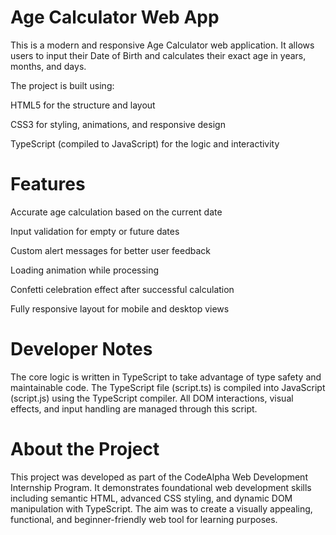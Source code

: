 # Age Calculator Web App
This is a modern and responsive Age Calculator web application. It allows users to input their Date of Birth and calculates their exact age in years, months, and days.

The project is built using:

HTML5 for the structure and layout

CSS3 for styling, animations, and responsive design

TypeScript (compiled to JavaScript) for the logic and interactivity

# Features
Accurate age calculation based on the current date

Input validation for empty or future dates

Custom alert messages for better user feedback

Loading animation while processing

Confetti celebration effect after successful calculation

Fully responsive layout for mobile and desktop views

# Developer Notes
The core logic is written in TypeScript to take advantage of type safety and maintainable code. The TypeScript file (script.ts) is compiled into JavaScript (script.js) using the TypeScript compiler. All DOM interactions, visual effects, and input handling are managed through this script.

# About the Project
This project was developed as part of the CodeAlpha Web Development Internship Program. It demonstrates foundational web development skills including semantic HTML, advanced CSS styling, and dynamic DOM manipulation with TypeScript. The aim was to create a visually appealing, functional, and beginner-friendly web tool for learning purposes.
